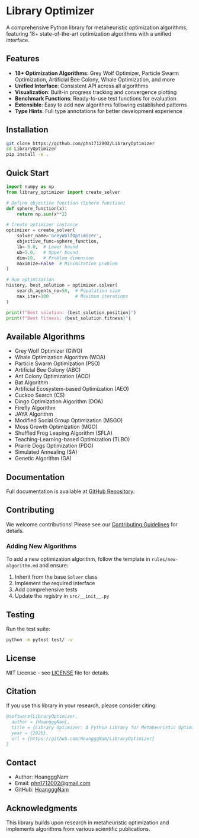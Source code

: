 # Library Optimizer

A comprehensive Python library for metaheuristic optimization algorithms, featuring 18+ state-of-the-art optimization algorithms with a unified interface.

## Features

- **18+ Optimization Algorithms**: Grey Wolf Optimizer, Particle Swarm Optimization, Artificial Bee Colony, Whale Optimization, and more
- **Unified Interface**: Consistent API across all algorithms
- **Visualization**: Built-in progress tracking and convergence plotting
- **Benchmark Functions**: Ready-to-use test functions for evaluation
- **Extensible**: Easy to add new algorithms following established patterns
- **Type Hints**: Full type annotations for better development experience

## Installation

```bash
git clone https://github.com/phn1712002/LibraryOptimizer
cd LibraryOptimizer
pip install -e . 
```

## Quick Start

```python
import numpy as np
from library_optimizer import create_solver

# Define objective function (Sphere function)
def sphere_function(x):
    return np.sum(x**2)

# Create optimizer instance
optimizer = create_solver(
    solver_name='GreyWolfOptimizer',
    objective_func=sphere_function,
    lb=-5.0,  # Lower bound
    ub=5.0,   # Upper bound
    dim=10,   # Problem dimension
    maximize=False  # Minimization problem
)

# Run optimization
history, best_solution = optimizer.solver(
    search_agents_no=50,  # Population size
    max_iter=100          # Maximum iterations
)

print(f"Best solution: {best_solution.position}")
print(f"Best fitness: {best_solution.fitness}")
```

## Available Algorithms

- Grey Wolf Optimizer (GWO)
- Whale Optimization Algorithm (WOA)
- Particle Swarm Optimization (PSO)
- Artificial Bee Colony (ABC)
- Ant Colony Optimization (ACO)
- Bat Algorithm
- Artificial Ecosystem-based Optimization (AEO)
- Cuckoo Search (CS)
- Dingo Optimization Algorithm (DOA)
- Firefly Algorithm
- JAYA Algorithm
- Modified Social Group Optimization (MSGO)
- Moss Growth Optimization (MGO)
- Shuffled Frog Leaping Algorithm (SFLA)
- Teaching-Learning-based Optimization (TLBO)
- Prairie Dogs Optimization (PDO)
- Simulated Annealing (SA)
- Genetic Algorithm (GA)

## Documentation

Full documentation is available at [GitHub Repository](https://github.com/HoangggNam/LibraryOptimizer).

## Contributing

We welcome contributions! Please see our [Contributing Guidelines](CONTRIBUTING.md) for details.

### Adding New Algorithms

To add a new optimization algorithm, follow the template in `rules/new-algorithm.md` and ensure:

1. Inherit from the base `Solver` class
2. Implement the required interface
3. Add comprehensive tests
4. Update the registry in `src/__init__.py`

## Testing

Run the test suite:

```bash
python -m pytest test/ -v
```

## License

MIT License - see [LICENSE](LICENSE) file for details.

## Citation

If you use this library in your research, please consider citing:

```bibtex
@software{LibraryOptimizer,
  author = {HoangggNam},
  title = {Library Optimizer: A Python Library for Metaheuristic Optimization},
  year = {2025},
  url = {https://github.com/HoangggNam/LibraryOptimizer}
}
```

## Contact

- Author: HoangggNam
- Email: phn1712002@gmail.com
- GitHub: [HoangggNam](https://github.com/HoangggNam)

## Acknowledgments

This library builds upon research in metaheuristic optimization and implements algorithms from various scientific publications.
